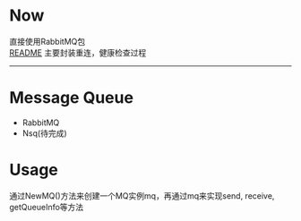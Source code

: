 # Now
直接使用RabbitMQ包<br>
[README](https://github.com/vgmdj/plugins/tree/master/mq/rabbitmq)
主要封装重连，健康检查过程


------------------------------------------

# Message Queue
- RabbitMQ
- Nsq(待完成)

# Usage
通过NewMQ()方法来创建一个MQ实例mq，再通过mq来实现send, receive, getQueueInfo等方法

